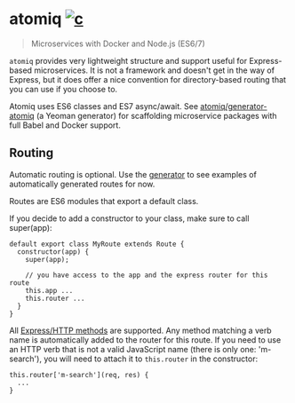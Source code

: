# atomiq [![c][npm-image]][npm-url]

> Microservices with Docker and Node.js (ES6/7)

`atomiq` provides very lightweight structure and support useful for Express-based microservices. It is
not a framework and doesn't get in the way of Express, but it does offer a nice convention
for directory-based routing that you can use if you choose to.

Atomiq uses ES6 classes and ES7 async/await. See [atomiq/generator-atomiq](https://github.com/atomiqio/generator-atomiq) (a Yeoman generator) for scaffolding microservice packages with full Babel and Docker support.

## Routing

Automatic routing is optional. Use the [generator](https://github.com/atomiqio/generator-atomiq) to see examples of automatically generated routes for now.

Routes are ES6 modules that export a default class.

If you decide to add a constructor to your class, make sure to call super(app):

    default export class MyRoute extends Route {
      constructor(app) {
        super(app);

        // you have access to the app and the express router for this route
        this.app ...
        this.router ...
      }
    }

All [Express/HTTP methods](http://expressjs.com/en/4x/api.html#app.METHOD) are supported. Any method matching a verb name is automatically
added to the router for this route. If you need to use an HTTP verb that is not a
valid JavaScript name (there is only one: 'm-search'), you will need to attach it to `this.router` in the constructor:

    this.router['m-search'](req, res) {
      ...
    }


[npm-image]: https://badge.fury.io/js/atomiq.svg
[npm-url]: https://npmjs.org/package/atomiq
